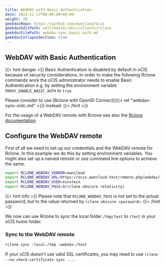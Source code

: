 ```yaml
---
title: WebDAV with Basic Authentication
date: 2021-11-17T00:00:00+00:00
weight: 20
geekdocRepo: https://github.com/owncloud/ocis
geekdocEditPath: edit/master/docs/clients/rclone
geekdocFilePath: webdav-sync-basic-auth.md
geekdocCollapseSection: true
---
```



## WebDAV with Basic Authentication

{{< hint danger >}}
Basic Authentication is disabled by default in oCIS because of security considerations. In order to make the following Rclone commands work the oCIS administrator needs to enable Basic Authentication e.g. by setting the environment variable `PROXY_ENABLE_BASIC_AUTH` to `true`.

Please consider to use [Rclone with OpenID Connect]({{< ref "webdav-sync-oidc.md" >}}) instead.
{{< /hint >}}

For the usage of a WebDAV remote with Rclone see also the [Rclone documentation](https://rclone.org/webdav/)

## Configure the WebDAV remote

First of all we need to set up our credentials and the WebDAV remote for Rclone. In this example we do this by setting environment variables. You might also set up a named remote or use command line options to achieve the same.

``` bash
export RCLONE_WEBDAV_VENDOR=owncloud
export RCLONE_WEBDAV_URL=https://ocis.owncloud.test/remote.php/webdav/
export RCLONE_WEBDAV_USER=einstein
export RCLONE_WEBDAV_PASS=$(rclone obscure relativity)
```

{{< hint info >}}
Please note that `RCLONE_WEBDAV_PASS` is not set to the actual password, but to the value returned by `rclone obscure <password>`.
{{< /hint >}}

We now can use Rclone to sync the local folder `/tmp/test` to `/test` in your oCIS home folder.


### Sync to the WebDAV remote

``` bash
rclone sync :local:/tmp :webdav:/test
```

If your oCIS doesn't use valid SSL certificates, you may need to use `rclone --no-check-certificate sync ...`.
